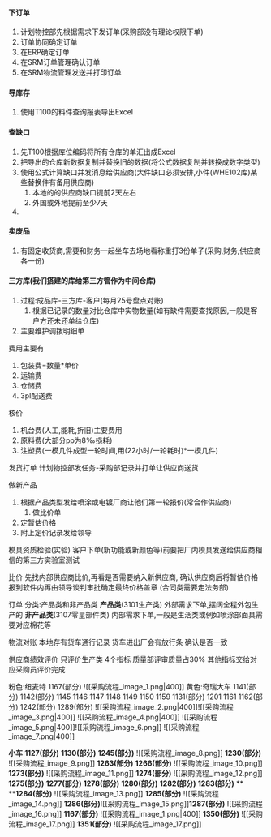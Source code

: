 #### 下订单
1. 计划物控部先根据需求下发订单(采购部没有理论权限下单)
2. 订单协同确定订单
3. 在ERP确定订单
4. 在SRM订单管理确认订单
5. 在SRM物流管理发送并打印订单
#### 导库存
1. 使用T100的料件查询报表导出Excel
#### 查缺口
1. 先T100根据库位编码将所有仓库的单汇出成Excel
2. 把导出的仓库新数据复制并替换旧的数据(将公式数据复制并转换成数字类型)
3. 使用公式计算缺口并发消息给供应商(大件缺口必须安排,小件(WHE102库)某些替换件有备用供应商)
	1. 本地的的供应商缺口提前2天左右
	2. 外国或外地提前至少7天
4. 
#### 卖废品
1. 有固定收货商,需要和财务一起坐车去场地看称重打3份单子(采购,财务,供应商各一份)
#### 三方库(我们搭建的库给第三方管作为中间仓库)
1. 过程:成品库-三方库-客户(每月25号盘点对账)
	1. 根据已记录的数量对比仓库中实物数量(如有缺件需要查找原因,一般是客户方还未还单给仓库)
2. 主要维护调拨明细单

费用主要有
1. 包装费=数量\*单价
2. 运输费
3. 仓储费
4. 3pl配送费

核价
1. 机台费(人工,能耗,折旧)主要费用
2. 原料费(大部分pp为8‰损耗)
3. 注塑费(一模几件成型一轮时间,用(22小时/一轮耗时)*一模几件)

发货打单
计划物控部发任务-采购部记录并打单让供应商送货

做新产品
1. 根据产品类型发给喷涂或电镀厂商让他们第一轮报价(常合作供应商)
	1. 做比价单
2. 定暂估价格
3. 附上定价记录发给领导

模具资质检验(实验)
	客户下单(新功能或新颜色等)前要把厂内模具发送给供应商相信的第三方实验室测试

比价
先找内部供应商比价,再看是否需要纳入新供应商,
确认供应商后将暂估价格报到软件内再由领导谈判审批确定最终价格盖章
(合同类需要走法务部)

订单
	分类:产品类和非产品类
		**产品类**(3101生产类)
			外部需求下单,摆阔全程外包生产的
		**非产品类**(3107零星部件类)
			内部需求下单,一般是生活类或例如喷涂部面具需要对应棉花等

物流对账
	本地存有货车通行记录
	货车进出厂会有放行条
	确认是否一致

供应商绩效评价
	只评价生产类
	4个指标
	质量部评审质量占30%
	其他指标交给对应采购员评价完成


粉色:纽麦特       1167(部分)
![[采购流程_image_1.png|400]]
黄色:奇瑞大车   1141(部分) 1142(部分)  1145 1146 1147 1148 1149 1150 1159  1131(部分)  1201  1161  1162(部分) 1242(部分)  1289(部分)
![[采购流程_image_2.png|400]]![[采购流程_image_3.png|400]]
![[采购流程_image_4.png|400]]
![[采购流程_image_5.png|400]]![[采购流程_image_6.png]]
![[采购流程_image_7.png|400]]



**小车**
	**1127(部分)**
	**1130(部分)**
	**1245(部分)**
		![[采购流程_image_8.png]]
	**1230(部分)**
		![[采购流程_image_9.png]]
	**1263(部分)**
	**1266(部分)**
		![[采购流程_image_10.png]]
	**1273(部分)**
		![[采购流程_image_11.png]]
	**1274(部分)**
		![[采购流程_image_12.png]]
	**1275(部分)**
	**1277(部分)**
	**1278(部分)**
	**1280(部分)**
	**1282(部分)**
	**1283(部分)**
**	****1284(部分)**
		![[采购流程_image_13.png]]
		**1285(部分)**
		![[采购流程_image_14.png]]
		**1286(部分)**![[采购流程_image_15.png]]**1287(部分)**
		![[采购流程_image_16.png]]
	**1167(部分)**
		![[采购流程_image_1.png|400]]
	**1350(部分)**
		![[采购流程_image_17.png]]
	**1351(部分)**
		![[采购流程_image_17.png]]


